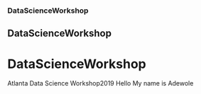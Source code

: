 ### DataScienceWorkshop
## DataScienceWorkshop
# DataScienceWorkshop
Atlanta Data Science Workshop2019
Hello
My name is Adewole
